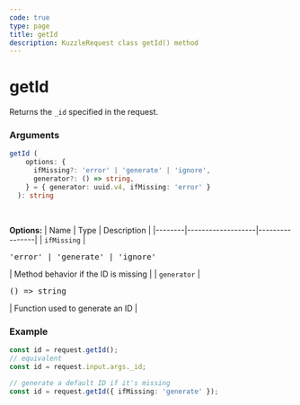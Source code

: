 ```yaml
---
code: true
type: page
title: getId
description: KuzzleRequest class getId() method
---
```


# getId

Returns the `_id` specified in the request.

### Arguments

```ts
getId (
    options: {
      ifMissing?: 'error' | 'generate' | 'ignore',
      generator?: () => string,
    } = { generator: uuid.v4, ifMissing: 'error' }
  ): string
```

</br>

**Options:**
| Name   | Type              | Description    |
|--------|-------------------|----------------|
| `ifMissing` | <pre>'error' | 'generate' | 'ignore'</pre> | Method behavior if the ID is missing |
| `generator` | <pre>() => string</pre> | Function used to generate an ID |


### Example

```ts
const id = request.getId();
// equivalent
const id = request.input.args._id;

// generate a default ID if it's missing 
const id = request.getId({ ifMissing: 'generate' });
```
